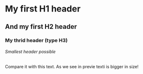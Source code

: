 # My first H1 header

## And my first H2 header

### My thrid header (type H3)

###### Smallest header possible

Compare it with this text.
As we see in previe texti is bigger in size!
